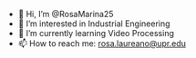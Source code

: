 - 👋 Hi, I’m @RosaMarina25
- 👀 I’m interested in Industrial Engineering
- 🌱 I’m currently learning Video Processing
- 📫 How to reach me: rosa.laureano@upr.edu

<!---
RosaMarina25/RosaMarina25 is a ✨ special ✨ repository because its `README.md` (this file) appears on your GitHub profile.
You can click the Preview link to take a look at your changes.
--->
